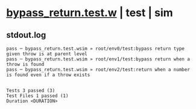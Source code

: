 # [bypass_return.test.w](../../../../../examples/tests/valid/bypass_return.test.w) | test | sim

## stdout.log
```log
pass ─ bypass_return.test.wsim » root/env0/test:bypass return type given throw is at parent level   
pass ─ bypass_return.test.wsim » root/env1/test:bypass return when a throw is found                 
pass ─ bypass_return.test.wsim » root/env2/test:return when a number is found even if a throw exists
 
 
Tests 3 passed (3)
Test Files 1 passed (1)
Duration <DURATION>
```

